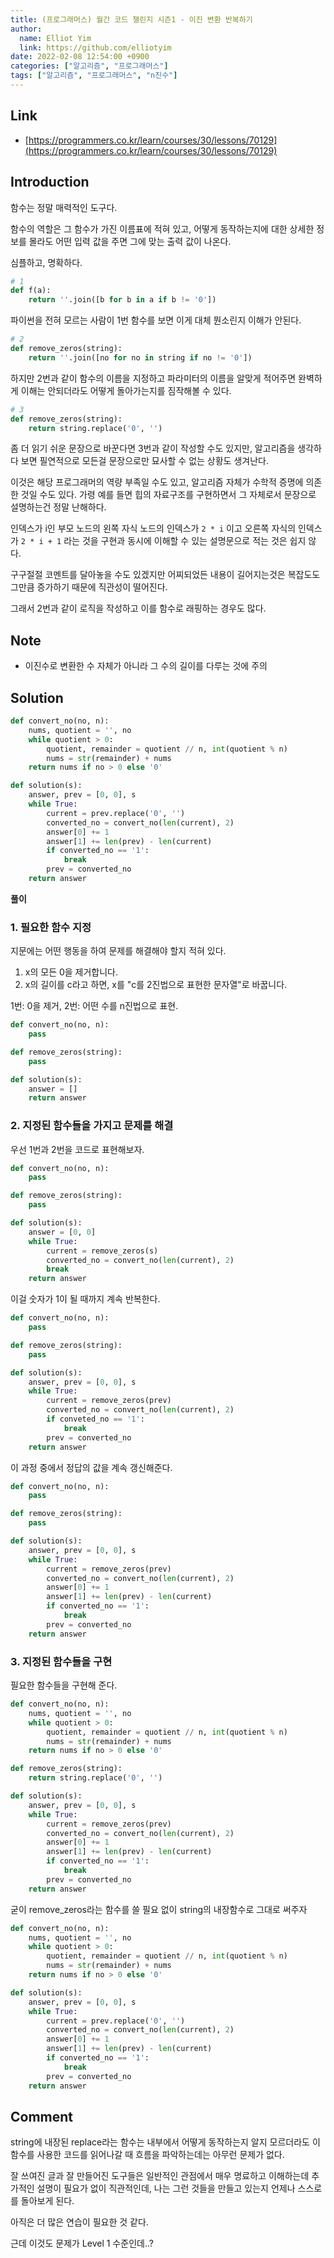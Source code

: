 ```yaml
---
title: (프로그래머스) 월간 코드 챌린지 시즌1 - 이진 변환 반복하기
author:
  name: Elliot Yim
  link: https://github.com/elliotyim
date: 2022-02-08 12:54:00 +0900
categories: ["알고리즘", "프로그래머스"]
tags: ["알고리즘", "프로그래머스", "n진수"]
---
```


## Link

- [https://programmers.co.kr/learn/courses/30/lessons/70129](https://programmers.co.kr/learn/courses/30/lessons/70129)

## Introduction

함수는 정말 매력적인 도구다.

함수의 역할은 그 함수가 가진 이름표에 적혀 있고, 어떻게 동작하는지에 대한 상세한 정보를 몰라도 어떤 입력 값을 주면 그에 맞는 출력 값이 나온다.

심플하고, 명확하다.

```python
# 1
def f(a):
    return ''.join([b for b in a if b != '0'])
```

파이썬을 전혀 모르는 사람이 1번 함수를 보면 이게 대체 뭔소린지 이해가 안된다.

```python
# 2
def remove_zeros(string):
    return ''.join([no for no in string if no != '0'])
```

하지만 2번과 같이 함수의 이름을 지정하고 파라미터의 이름을 알맞게 적어주면 완벽하게 이해는 안되더라도 어떻게 돌아가는지를 짐작해볼 수 있다.

```python
# 3
def remove_zeros(string):
    return string.replace('0', '')
```

좀 더 읽기 쉬운 문장으로 바꾼다면 3번과 같이 작성할 수도 있지만, 알고리즘을 생각하다 보면 필연적으로 모든걸 문장으로만 묘사할 수 없는 상황도 생겨난다.

이것은 해당 프로그래머의 역량 부족일 수도 있고, 알고리즘 자체가 수학적 증명에 의존한 것일 수도 있다. 가령 예를 들면 힙의 자료구조를 구현하면서 그 자체로서 문장으로 설명하는건 정말 난해하다.

인덱스가 i인 부모 노드의 왼쪽 자식 노드의 인덱스가 `2 * i` 이고 오른쪽 자식의 인덱스가 `2 * i + 1` 라는 것을 구현과 동시에 이해할 수 있는 설명문으로 적는 것은 쉽지 않다.

구구절절 코멘트를 달아놓을 수도 있겠지만 어찌되었든 내용이 길어지는것은 복잡도도 그만큼 증가하기 때문에 직관성이 떨어진다.

그래서 2번과 같이 로직을 작성하고 이를 함수로 래핑하는 경우도 많다.

## Note

- 이진수로 변환한 수 자체가 아니라 그 수의 길이를 다루는 것에 주의

## Solution

```python
def convert_no(no, n):
    nums, quotient = '', no
    while quotient > 0:
        quotient, remainder = quotient // n, int(quotient % n)
        nums = str(remainder) + nums
    return nums if no > 0 else '0'

def solution(s):
    answer, prev = [0, 0], s
    while True:
        current = prev.replace('0', '')
        converted_no = convert_no(len(current), 2)
        answer[0] += 1
        answer[1] += len(prev) - len(current)
        if converted_no == '1':
            break
        prev = converted_no
    return answer
```

**풀이**

### 1. 필요한 함수 지정

지문에는 어떤 행동을 하여 문제를 해결해야 할지 적혀 있다.

1. x의 모든 0을 제거합니다.
2. x의 길이를 c라고 하면, x를 "c를 2진법으로 표현한 문자열"로 바꿉니다.

1번: 0을 제거, 2번: 어떤 수를 n진법으로 표현.

```python
def convert_no(no, n):
    pass

def remove_zeros(string):
    pass

def solution(s):
    answer = []
    return answer
```

### 2. 지정된 함수들을 가지고 문제를 해결

우선 1번과 2번을 코드로 표현해보자.

```python
def convert_no(no, n):
    pass

def remove_zeros(string):
    pass

def solution(s):
    answer = [0, 0]
    while True:
        current = remove_zeros(s)
        converted_no = convert_no(len(current), 2)
        break
    return answer
```

이걸 숫자가 1이 될 때까지 계속 반복한다.

```python
def convert_no(no, n):
    pass

def remove_zeros(string):
    pass

def solution(s):
    answer, prev = [0, 0], s
    while True:
        current = remove_zeros(prev)
        converted_no = convert_no(len(current), 2)
        if conveted_no == '1':
            break
        prev = converted_no
    return answer
```

이 과정 중에서 정답의 값을 계속 갱신해준다.

```python
def convert_no(no, n):
    pass

def remove_zeros(string):
    pass

def solution(s):
    answer, prev = [0, 0], s
    while True:
        current = remove_zeros(prev)
        converted_no = convert_no(len(current), 2)
        answer[0] += 1
        answer[1] += len(prev) - len(current)
        if converted_no == '1':
            break
        prev = converted_no
    return answer
```

### 3. 지정된 함수들을 구현

필요한 함수들을 구현해 준다.

```python
def convert_no(no, n):
    nums, quotient = '', no
    while quotient > 0:
        quotient, remainder = quotient // n, int(quotient % n)
        nums = str(remainder) + nums
    return nums if no > 0 else '0'

def remove_zeros(string):
    return string.replace('0', '')

def solution(s):
    answer, prev = [0, 0], s
    while True:
        current = remove_zeros(prev)
        converted_no = convert_no(len(current), 2)
        answer[0] += 1
        answer[1] += len(prev) - len(current)
        if converted_no == '1':
            break
        prev = converted_no
    return answer
```

굳이 remove_zeros라는 함수를 쓸 필요 없이 string의 내장함수로 그대로 써주자

```python
def convert_no(no, n):
    nums, quotient = '', no
    while quotient > 0:
        quotient, remainder = quotient // n, int(quotient % n)
        nums = str(remainder) + nums
    return nums if no > 0 else '0'

def solution(s):
    answer, prev = [0, 0], s
    while True:
        current = prev.replace('0', '')
        converted_no = convert_no(len(current), 2)
        answer[0] += 1
        answer[1] += len(prev) - len(current)
        if converted_no == '1':
            break
        prev = converted_no
    return answer
```

## Comment

string에 내장된 replace라는 함수는 내부에서 어떻게 동작하는지 알지 모르더라도 이 함수를 사용한 코드를 읽어나갈 때 흐름을 파악하는데는 아무런 문제가 없다.

잘 쓰여진 글과 잘 만들어진 도구들은 일반적인 관점에서 매우 명료하고 이해하는데 추가적인 설명이 필요가 없이 직관적인데, 나는 그런 것들을 만들고 있는지 언제나 스스로를 돌아보게 된다.

아직은 더 많은 연습이 필요한 것 같다.

근데 이것도 문제가 Level 1 수준인데..?
